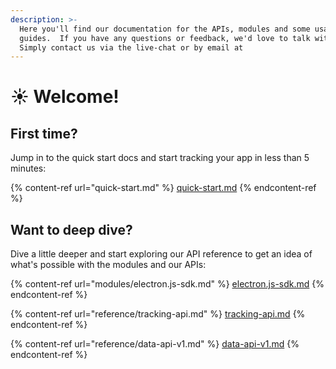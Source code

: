 ```yaml
---
description: >-
  Here you'll find our documentation for the APIs, modules and some usage
  guides.  If you have any questions or feedback, we'd love to talk with you. 
  Simply contact us via the live-chat or by email at
---
```


# ☀ Welcome!

## First time?

Jump in to the quick start docs and start tracking your app in less than 5 minutes:

{% content-ref url="quick-start.md" %}
[quick-start.md](quick-start.md)
{% endcontent-ref %}

## Want to deep dive?

Dive a little deeper and start exploring our API reference to get an idea of what's possible with the modules and our APIs:

{% content-ref url="modules/electron.js-sdk.md" %}
[electron.js-sdk.md](modules/electron.js-sdk.md)
{% endcontent-ref %}

{% content-ref url="reference/tracking-api.md" %}
[tracking-api.md](reference/tracking-api.md)
{% endcontent-ref %}

{% content-ref url="reference/data-api-v1.md" %}
[data-api-v1.md](reference/data-api-v1.md)
{% endcontent-ref %}
